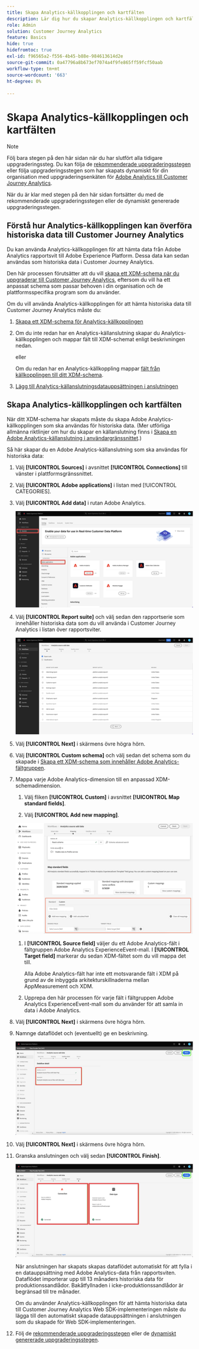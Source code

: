 ```yaml
---
title: Skapa Analytics-källkopplingen och kartfälten
description: Lär dig hur du skapar Analytics-källkopplingen och kartfälten
role: Admin
solution: Customer Journey Analytics
feature: Basics
hide: true
hidefromtoc: true
exl-id: f96565a2-f556-4b45-b88e-984613614d2e
source-git-commit: 0a47796a8b673ef7074a4f9fe865ff59fcf50aab
workflow-type: tm+mt
source-wordcount: '663'
ht-degree: 0%

---
```


# Skapa Analytics-källkopplingen och kartfälten

>[!NOTE]
> 
>Följ bara stegen på den här sidan när du har slutfört alla tidigare uppgraderingssteg. Du kan följa de [rekommenderade uppgraderingsstegen](/help/getting-started/cja-upgrade/cja-upgrade-recommendations.md#recommended-upgrade-steps-for-most-organizations) eller följa uppgraderingsstegen som har skapats dynamiskt för din organisation med uppgraderingsenkäten för [Adobe Analytics till Customer Journey Analytics](https://gigazelle.github.io/cja-ttv/).
>
>När du är klar med stegen på den här sidan fortsätter du med de rekommenderade uppgraderingsstegen eller de dynamiskt genererade uppgraderingsstegen.

## Förstå hur Analytics-källkopplingen kan överföra historiska data till Customer Journey Analytics

Du kan använda Analytics-källkopplingen för att hämta data från Adobe Analytics rapportsvit till Adobe Experience Platform. Dessa data kan sedan användas som historiska data i Customer Journey Analytics.

Den här processen förutsätter att du vill [skapa ett XDM-schema när du uppgraderar till Customer Journey Analytics](/help/getting-started/cja-upgrade/cja-upgrade-schema-create.md), eftersom du vill ha ett anpassat schema som passar behoven i din organisation och de plattformsspecifika program som du använder.

Om du vill använda Analytics-källkopplingen för att hämta historiska data till Customer Journey Analytics måste du:

1. [Skapa ett XDM-schema för Analytics-källkopplingen](/help/getting-started/cja-upgrade/cja-upgrade-source-connector-schema.md)

1. Om du inte redan har en Analytics-källanslutning skapar du Analytics-källkopplingen och mappar fält till XDM-schemat enligt beskrivningen nedan.

   eller

   Om du redan har en Analytics-källkoppling mappar [fält från källkopplingen till ditt XDM-schema](/help/getting-started/cja-upgrade/cja-upgrade-from-source-connector.md).

1. [Lägg till Analytics-källanslutningsdatauppsättningen i anslutningen](/help/getting-started/cja-upgrade/cja-upgrade-source-connector-dataset.md)

## Skapa Analytics-källkopplingen och kartfälten

När ditt XDM-schema har skapats måste du skapa Adobe Analytics-källkopplingen som ska användas för historiska data. (Mer utförliga allmänna riktlinjer om hur du skapar en källanslutning finns i [Skapa en Adobe Analytics-källanslutning i användargränssnittet](https://experienceleague.adobe.com/docs/experience-platform/sources/ui-tutorials/create/adobe-applications/analytics.html).)

Så här skapar du en Adobe Analytics-källanslutning som ska användas för historiska data:

1. Välj **[!UICONTROL Sources]** i avsnittet **[!UICONTROL Connections]** till vänster i plattformsgränssnittet.

1. Välj **[!UICONTROL Adobe applications]** i listan med [!UICONTROL CATEGORIES].

1. Välj **[!UICONTROL Add data]** i rutan Adobe Analytics.

   ![Fönstret Adobe Experience Platform med Källor markerat tillsammans med Adobe-program och Lägg till data markerat.](./assets/sources-overview.png)

1. Välj **[!UICONTROL Report suite]** och välj sedan den rapportserie som innehåller historiska data som du vill använda i Customer Journey Analytics i listan över rapportsviter.

   ![Adobe Experience Platform-fönstret med rapportsvitslistan](./assets/report-suites.png)

1. Välj **[!UICONTROL Next]** i skärmens övre högra hörn.

1. Välj **[!UICONTROL Custom schema]** och välj sedan det schema som du skapade i [Skapa ett XDM-schema som innehåller Adobe Analytics-fältgruppen](/help/getting-started/cja-upgrade/cja-upgrade-source-connector-schema.md). <!-- Deleted this, because I changed this from choosing the default schemawe're pointing them now at the schema they just created: "Adobe Experience Platform  automatically creates the schema and the corresponding dataset to map all standard fields from the selected Adobe Analytics report suite." -->

   <!-- add screenshot -->

1. Mappa varje Adobe Analytics-dimension till en anpassad XDM-schemadimension.

   1. Välj fliken **[!UICONTROL Custom]** i avsnittet **[!UICONTROL Map standard fields]**.

   1. Välj **[!UICONTROL Add new mapping]**.

   ![mappa schemafält](assets/schema-mapping.png)

   1. I **[!UICONTROL Source field]** väljer du ett Adobe Analytics-fält i fältgruppen Adobe Analytics ExperienceEvent-mall. I **[!UICONTROL Target field]** markerar du sedan XDM-fältet som du vill mappa det till.

      Alla Adobe Analytics-fält har inte ett motsvarande fält i XDM på grund av de inbyggda arkitekturskillnaderna mellan AppMeasurement och XDM.

   1. Upprepa den här processen för varje fält i fältgruppen Adobe Analytics ExperienceEvent-mall som du använder för att samla in data i Adobe Analytics.

1. Välj **[!UICONTROL Next]** i skärmens övre högra hörn.

1. Namnge dataflödet och (eventuellt) ge en beskrivning.

   ![Adobe Experience Platform-fönstret markerar dataflödesdetaljavsnittet](./assets/dataflow-detail.png)

1. Välj **[!UICONTROL Next]** i skärmens övre högra hörn.

1. Granska anslutningen och välj sedan **[!UICONTROL Finish]**.

   ![Adobe Experience Platform-fönstret markerar avsnitten Connect och Data för granskning](./assets/review.png)

   När anslutningen har skapats skapas dataflödet automatiskt för att fylla i en datauppsättning med Adobe Analytics-data från rapportsviten. Dataflödet importerar upp till 13 månaders historiska data för produktionssandlådor. Bakåtfyllnaden i icke-produktionssandlådor är begränsad till tre månader.

   Om du använder Analytics-källkopplingen för att hämta historiska data till Customer Journey Analytics Web SDK-implementeringen måste du lägga till den automatiskt skapade datauppsättningen i anslutningen som du skapade för Web SDK-implementeringen.

1. Följ de [rekommenderade uppgraderingsstegen](/help/getting-started/cja-upgrade/cja-upgrade-recommendations.md#recommended-upgrade-steps-for-most-organizations) eller de [dynamiskt genererade uppgraderingsstegen](https://gigazelle.github.io/cja-ttv/).
